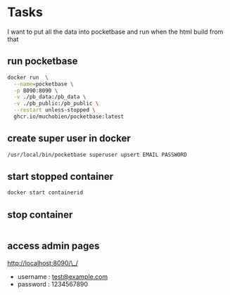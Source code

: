 # Tasks

I want to put all the data into pocketbase and run when the html build from that

## run pocketbase

```bash
docker run  \
  --name=pocketbase \
  -p 8090:8090 \
  -v ./pb_data:/pb_data \
  -v ./pb_public:/pb_public \
  --restart unless-stopped \
  ghcr.io/muchobien/pocketbase:latest
```

## create super user in docker

```bash
/usr/local/bin/pocketbase superuser upsert EMAIL PASSWORD
```

## start stopped container

```bash
docker start containerid
```

## stop container

```bash

```

## access admin pages

<http://localhost:8090/\_/>

- username : test@example.com
- password : 1234567890
